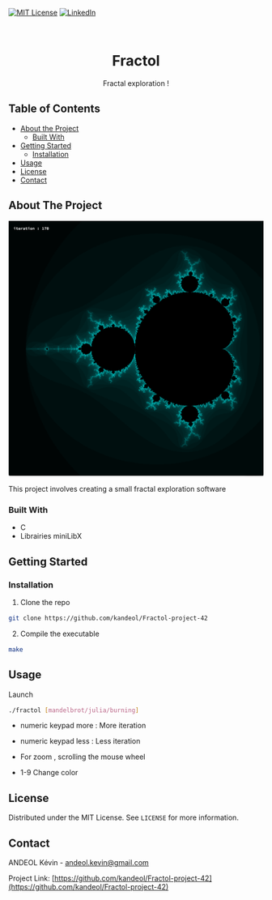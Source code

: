 <!--
*** Thanks for checking out this README Template. If you have a suggestion that would
*** make this better, please fork the repo and create a pull request or simply open
*** an issue with the tag "enhancement".
*** Thanks again! Now go create something AMAZING! :D
-->





<!-- PROJECT SHIELDS -->
<!--
*** I'm using markdown "reference style" links for readability.
*** Reference links are enclosed in brackets [ ] instead of parentheses ( ).
*** See the bottom of this document for the declaration of the reference variables
*** for contributors-url, forks-url, etc. This is an optional, concise syntax you may use.
*** https://www.markdownguide.org/basic-syntax/#reference-style-links
-->
[![MIT License][license-shield]][license-url]
[![LinkedIn][linkedin-shield]][linkedin-url]



<!-- PROJECT LOGO -->
<br />
<p align="center">
  <h1 align="center">Fractol</h1>
  <p align="center">
    Fractal exploration !
    <br />
  </p>
</p>



<!-- TABLE OF CONTENTS -->
## Table of Contents

* [About the Project](#about-the-project)
  * [Built With](#built-with)
* [Getting Started](#getting-started)
  * [Installation](#installation)
* [Usage](#usage)
* [License](#license)
* [Contact](#contact)



<!-- ABOUT THE PROJECT -->
## About The Project

![Product Name Screen Shot][product-screenshot]

This project involves creating a small fractal exploration software

### Built With

* C
* Librairies miniLibX



<!-- GETTING STARTED -->
## Getting Started


### Installation

1. Clone the repo
```sh
git clone https://github.com/kandeol/Fractol-project-42
```
2. Compile the executable
```sh
make
```


<!-- USAGE EXAMPLES -->
## Usage

Launch
```sh
./fractol [mandelbrot/julia/burning]
```

* numeric keypad more : More iteration
* numeric keypad less : Less iteration

* For zoom , scrolling the mouse wheel

* 1-9 Change color 


<!-- LICENSE -->
## License

Distributed under the MIT License. See `LICENSE` for more information.



<!-- CONTACT -->
## Contact

ANDEOL Kévin - andeol.kevin@gmail.com

Project Link: [https://github.com/kandeol/Fractol-project-42](https://github.com/kandeol/Fractol-project-42)







<!-- MARKDOWN LINKS & IMAGES -->
<!-- https://www.markdownguide.org/basic-syntax/#reference-style-links -->
[contributors-shield]: https://img.shields.io/github/contributors/othneildrew/Best-README-Template.svg?style=flat-square
[contributors-url]: https://github.com/othneildrew/Best-README-Template/graphs/contributors
[forks-shield]: https://img.shields.io/github/forks/othneildrew/Best-README-Template.svg?style=flat-square
[forks-url]: https://github.com/othneildrew/Best-README-Template/network/members
[stars-shield]: https://img.shields.io/github/stars/othneildrew/Best-README-Template.svg?style=flat-square
[stars-url]: https://github.com/othneildrew/Best-README-Template/stargazers
[issues-shield]: https://img.shields.io/github/issues/othneildrew/Best-README-Template.svg?style=flat-square
[issues-url]: https://github.com/othneildrew/Best-README-Template/issues
[license-shield]: https://img.shields.io/github/license/othneildrew/Best-README-Template.svg?style=flat-square
[license-url]: https://github.com/othneildrew/Best-README-Template/blob/master/LICENSE.txt
[linkedin-shield]: https://img.shields.io/badge/-LinkedIn-black.svg?style=flat-square&logo=linkedin&colorB=555
[linkedin-url]: https://www.linkedin.com/in/k%C3%A9vin-andeol-544723195/
[product-screenshot]: images/screen_fractol.png
